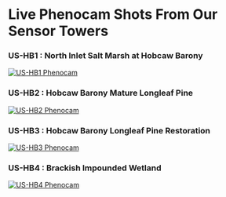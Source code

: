 # Live Phenocam Shots From Our Sensor Towers


### US-HB1 : North Inlet Salt Marsh at Hobcaw Barony

<a href="https://phenocam.sr.unh.edu/data/latest/northinletsaltmarsh.jpg">
 <img src="https://phenocam.sr.unh.edu/data/latest/northinletsaltmarsh.jpg" alt="US-HB1 Phenocam">
</a>

### US-HB2 : Hobcaw Barony Mature Longleaf Pine

<a href="https://phenocam.sr.unh.edu/data/latest/hobcawmaturelongleaf.jpg">
 <img src="https://phenocam.sr.unh.edu/data/latest/hobcawmaturelongleaf.jpg" alt="US-HB2 Phenocam">
</a>

### US-HB3 : Hobcaw Barony Longleaf Pine Restoration

<a href="https://phenocam.sr.unh.edu/data/latest/hobcawclearcutlongleaf.jpg">
 <img src="https://phenocam.sr.unh.edu/data/latest/hobcawclearcutlongleaf.jpg" alt="US-HB3 Phenocam">
</a>

### US-HB4 : Brackish Impounded Wetland

<a href="https://phenocam.sr.unh.edu/data/latest/brackishimpoundment.jpg">
 <img src="https://phenocam.sr.unh.edu/data/latest/brackishimpoundment.jpg" alt="US-HB4 Phenocam">
</a>

<p align="center" style="margin-top:1.25cm;"><i class='fas fa-tree'></i><i class='fas fa-tree'></i><i class='fas fa-tree'></i></p>


